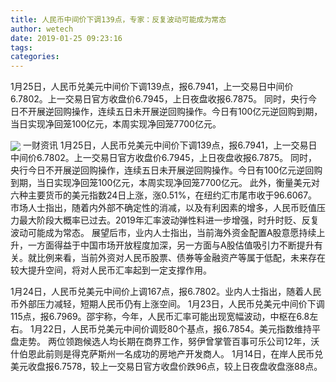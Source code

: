 ```yaml
---
title: 人民币中间价下调139点，专家：反复波动可能成为常态
author: wetech
date: 2019-01-25 09:23:16
tags: 
categories: 
---
```

1月25日，人民币兑美元中间价下调139点，报6.7941，上一交易日中间价6.7802。上一交易日官方收盘价6.7945，上日夜盘收报6.7875。 同时，央行今日不开展逆回购操作，连续五日未开展逆回购操作。今日有100亿元逆回购到期，当日实现净回笼100亿元，本周实现净回笼7700亿元。
<!-- more -->
<img align="center" border="0" src="https://imgcdn.yicai.com/uppics/images/2019/01/8623c26955084ee5b90a2686411b2441.jpg" />
一财资讯
1月25日，人民币兑美元中间价下调139点，报6.7941，上一交易日中间价6.7802。上一交易日官方收盘价6.7945，上日夜盘收报6.7875。 同时，央行今日不开展逆回购操作，连续五日未开展逆回购操作。今日有100亿元逆回购到期，当日实现净回笼100亿元，本周实现净回笼7700亿元。
此外，衡量美元对六种主要货币的美元指数24日上涨，涨0.51%，在纽约汇市尾市收于96.6067。
市场人士指出，随着内外部不确定性的消减，以及有利因素的增多，人民币贬值压力最大阶段大概率已过去。2019年汇率波动弹性料进一步增强，时升时贬、反复波动可能成为常态。
展望后市，业内人士指出，当前海外资金配置A股意愿持续上升，一方面得益于中国市场开放程度加深，另一方面与A股估值吸引力不断提升有关。就比例来看，当前外资对人民币股票、债券等金融资产等属于低配，未来存在较大提升空间，将对人民币汇率起到一定支撑作用。
 
 
1月24日，人民币兑美元中间价上调167点，报6.7802。业内人士指出，随着人民币外部压力减轻，短期人民币仍有上涨空间。
1月23日，人民币兑美元中间价下调115点，报6.7969。邵宇称，今年，人民币汇率可能出现宽幅波动，中枢在6.8左右。
1月22日，人民币兑美元中间价调贬80个基点，报6.7854。美元指数维持平盘走势。
两位领跑候选人均长期在商界工作，努伊曾掌管百事可乐公司12年，沃什伯恩此前则是得克萨斯州一名成功的房地产开发商人。
1月14日，在岸人民币兑美元收盘报6.7578，较上一交易日官方收盘价跌96点，较上日夜盘收盘涨88点。
